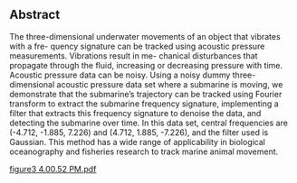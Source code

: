 ## Abstract

The three-dimensional underwater movements of an object that vibrates with a fre- quency signature can be tracked using acoustic pressure measurements. Vibrations result in me- chanical disturbances that propagate through the fluid, increasing or decreasing pressure with time. Acoustic pressure data can be noisy. Using a noisy dummy three-dimensional acoustic pressure data set where a submarine is moving, we demonstrate that the submarine’s trajectory can be tracked using Fourier transform to extract the submarine frequency signature, implementing a filter that extracts this frequency signature to denoise the data, and detecting the submarine over time. In this data set, central frequencies are (-4.712, -1.885, 7.226) and (4.712, 1.885, -7.226), and the filter used is Gaussian. This method has a wide range of applicability in biological oceanography and fisheries research to track marine animal movement.

[figure3 4.00.52 PM.pdf](https://github.com/CassiaCai/WI2022-AMATH582-ComputationalMethodsforDataAnalysis/files/7962550/figure3.4.00.52.PM.pdf)


<!-- [figure5 4.00.52 PM.pdf](https://github.com/CassiaCai/WI2022-AMATH582-ComputationalMethodsforDataAnalysis/files/7962552/figure5.4.00.52.PM.pdf)
Figure 5. (a) Same as Fig. 4a (b) Same as Fig. 4b -->
